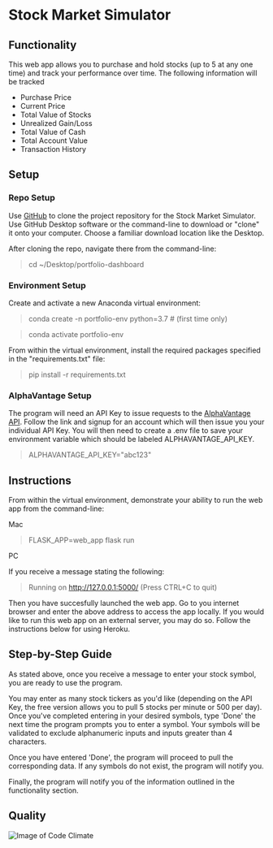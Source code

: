 # Stock Market Simulator

## Functionality

This web app allows you to purchase and hold stocks (up to 5 at any one time) and track your performance over time. The following information will be tracked

* Purchase Price
* Current Price
* Total Value of Stocks
* Unrealized Gain/Loss
* Total Value of Cash
* Total Account Value
* Transaction History

## Setup

### Repo Setup
Use [GitHub](https://github.com/minipele06/portfolio-dashboard) to clone the project repository for the Stock Market Simulator. Use GitHub Desktop software or the command-line to download or "clone" it onto your computer. Choose a familiar download location like the Desktop.

After cloning the repo, navigate there from the command-line:

>cd ~/Desktop/portfolio-dashboard

### Environment Setup
Create and activate a new Anaconda virtual environment:

>conda create -n portfolio-env python=3.7 # (first time only)

>conda activate portfolio-env

From within the virtual environment, install the required packages specified in the "requirements.txt" file:

>pip install -r requirements.txt

### AlphaVantage Setup
The program will need an API Key to issue requests to the [AlphaVantage API](https://www.alphavantage.co/). Follow the link and signup for an account which will then issue you your individual API Key. You will then need to create a .env file to save your environment variable which should be labeled ALPHAVANTAGE_API_KEY.

>ALPHAVANTAGE_API_KEY="abc123"

## Instructions
From within the virtual environment, demonstrate your ability to run the web app from the command-line:

Mac
>FLASK_APP=web_app flask run

PC

If you receive a message stating the following:

>Running on http://127.0.0.1:5000/ (Press CTRL+C to quit)

Then you have succesfully launched the web app. Go to you internet browser and enter the above address to access the app locally. If you would like to run this web app on an external server, you may do so. Follow the instructions below for using Heroku.

## Step-by-Step Guide

As stated above, once you receive a message to enter your stock symbol, you are ready to use the program. 

You may enter as many stock tickers as you'd like (depending on the API Key, the free version allows you to pull 5 stocks per minute or 500 per day). Once you've completed entering in your desired symbols, type 'Done' the next time the program prompts you to enter a symbol. Your symbols will be validated to exclude alphanumeric inputs and inputs greater than 4 characters.

Once you have entered 'Done', the program will proceed to pull the corresponding data. If any symbols do not exist, the program will notify you.

Finally, the program will notify you of the information outlined in the functionality section.

## Quality

![Image of Code Climate](/Users/anantoamin/Desktop/codeclimate.png)